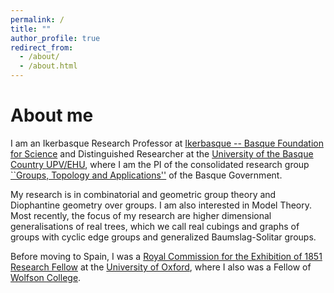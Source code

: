 ```yaml
---
permalink: /
title: ""
author_profile: true
redirect_from: 
  - /about/
  - /about.html
---
```


About me
======
I am an Ikerbasque Research Professor at <a href="https://www.ikerbasque.net/">Ikerbasque -- Basque Foundation for Science</a> and Distinguished Researcher at the <a href="https://ehu.eus/">University of the Basque Country UPV/EHU</a>, where I am the PI of the consolidated research group <a href="https://sites.google.com/site/gtabilbao/">``Groups, Topology and Applications''</a> of the Basque Government.
						
My research is in combinatorial and geometric group theory and Diophantine geometry over groups. I am also interested in Model Theory. Most recently, the focus of my research are higher dimensional generalisations of real trees, which we call real cubings and graphs of groups with cyclic edge groups and generalized Baumslag-Solitar groups.
						
Before moving to Spain, I was a <a href="https://royalcommission1851.org/fellowships/research-fellowships">Royal Commission for the Exhibition of 1851 Research Fellow</a> at the <a href="https://www.maths.ox.ac.uk/">University of Oxford</a>, where I also was a Fellow of <a href="https://www.wolfson.ox.ac.uk/">Wolfson College</a>.
					
